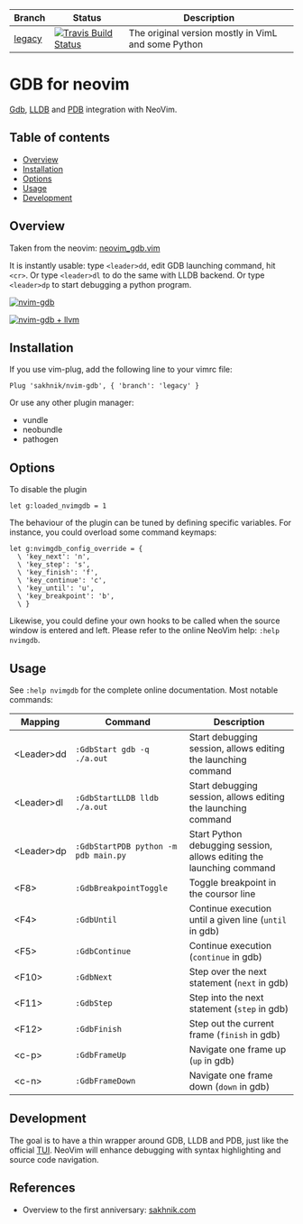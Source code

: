  
Branch | Status | Description
-------| -------|------------
[legacy](https://github.com/sakhnik/nvim-gdb/tree/legacy) | [![Travis Build Status](https://travis-ci.org/sakhnik/nvim-gdb.svg?branch=legacy)](https://travis-ci.org/sakhnik/nvim-gdb) | The original version mostly in VimL and some Python

# GDB for neovim

[Gdb](https://www.gnu.org/software/gdb/), [LLDB](https://lldb.llvm.org/)
and [PDB](https://docs.python.org/3/library/pdb.html) integration with NeoVim.

## Table of contents

  * [Overview](#overview)
  * [Installation](#installation)
  * [Options](#options)
  * [Usage](#usage)
  * [Development](#development)

## Overview

Taken from the neovim: [neovim\_gdb.vim](https://github.com/neovim/neovim/blob/master/contrib/gdb/neovim_gdb.vim)

It is instantly usable: type `<leader>dd`, edit GDB launching command, hit `<cr>`.
Or type `<leader>dl` to do the same with LLDB backend.
Or type `<leader>dp` to start debugging a python program.

[![nvim-gdb](https://asciinema.org/a/E8sKlS53Dm6UzK2MJjEolOyam.png)](https://asciinema.org/a/E8sKlS53Dm6UzK2MJjEolOyam?autoplay=1)

[![nvim-gdb + llvm](https://asciinema.org/a/162697.png)](https://asciinema.org/a/162697)

## Installation

If you use vim-plug, add the following line to your vimrc file:

```vim
Plug 'sakhnik/nvim-gdb', { 'branch': 'legacy' }
```

Or use any other plugin manager:

  - vundle
  - neobundle
  - pathogen

## Options

To disable the plugin
```vim
let g:loaded_nvimgdb = 1
```

The behaviour of the plugin can be tuned by defining specific variables.
For instance, you could overload some command keymaps:
```vim
let g:nvimgdb_config_override = {
  \ 'key_next': 'n',
  \ 'key_step': 's',
  \ 'key_finish': 'f',
  \ 'key_continue': 'c',
  \ 'key_until': 'u',
  \ 'key_breakpoint': 'b',
  \ }
```

Likewise, you could define your own hooks to be called when the source window
is entered and left. Please refer to the online NeoVim help: `:help nvimgdb`.

## Usage

See `:help nvimgdb` for the complete online documentation. Most notable commands:

| Mapping          | Command                        | Description                                                   |
|------------------|--------------------------------|---------------------------------------------------------------|
| &lt;Leader&gt;dd | `:GdbStart gdb -q ./a.out`     | Start debugging session, allows editing the launching command |
| &lt;Leader&gt;dl | `:GdbStartLLDB lldb ./a.out`   | Start debugging session, allows editing the launching command |
| &lt;Leader&gt;dp | `:GdbStartPDB python -m pdb main.py`   | Start Python debugging session, allows editing the launching command |
| &lt;F8&gt;       | `:GdbBreakpointToggle`         | Toggle breakpoint in the coursor line                         |
| &lt;F4&gt;       | `:GdbUntil`                    | Continue execution until a given line (`until` in gdb)        |
| &lt;F5&gt;       | `:GdbContinue`                 | Continue execution (`continue` in gdb)                        |
| &lt;F10&gt;      | `:GdbNext`                     | Step over the next statement (`next` in gdb)                  |
| &lt;F11&gt;      | `:GdbStep`                     | Step into the next statement (`step` in gdb)                  |
| &lt;F12&gt;      | `:GdbFinish`                   | Step out the current frame (`finish` in gdb)                  |
| &lt;c-p&gt;      | `:GdbFrameUp`                  | Navigate one frame up (`up` in gdb)                           |
| &lt;c-n&gt;      | `:GdbFrameDown`                | Navigate one frame down (`down` in gdb)                       |

## Development

The goal is to have a thin wrapper around
GDB, LLDB and PDB, just like the official
[TUI](https://sourceware.org/gdb/onlinedocs/gdb/TUI.html). NeoVim will enhance
debugging with syntax highlighting and source code navigation.

## References

* Overview to the first anniversary: [sakhnik.com](https://sakhnik.com/2018/08/10/nvim-gdb-anni.html)

